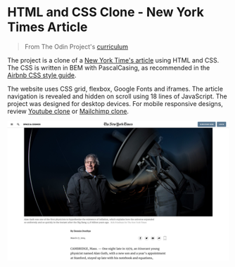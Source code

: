 # HTML and CSS Clone - New York Times Article

> From The Odin Project's [curriculum](https://www.theodinproject.com/courses/html-and-css/lessons/positioning-and-floating-elements)

The project is a clone of a [New York Time's article](http://www.nytimes.com/2014/03/18/science/space/detection-of-waves-in-space-buttresses-landmark-theory-of-big-bang.html?_r=0) using HTML and CSS. The CSS is written in BEM with PascalCasing, as recommended in the [Airbnb CSS style guide](https://github.com/airbnb/css).

The website uses CSS grid, flexbox, Google Fonts and iframes. The article navigation is revealed and hidden on scroll using 18 lines of JavaScript. The project was designed for desktop devices. For mobile responsive designs, review [Youtube clone](https://github.com/timkellytk/project-youtube-clone) or [Mailchimp clone](https://github.com/timkellytk/project-mailchimp-clone).

[![New York Times Clone Screenshot](/new-york-times-clone.png)](https://timkellytk.github.io/project-new-york-times-clone)
